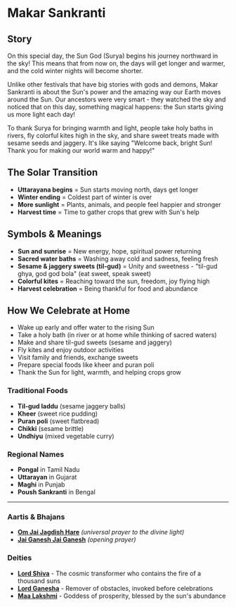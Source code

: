 # Makar Sankranti

## Story

On this special day, the Sun God (Surya) begins his journey northward in the sky! This means that from now on, the days will get longer and warmer, and the cold winter nights will become shorter.

Unlike other festivals that have big stories with gods and demons, Makar Sankranti is about the Sun's power and the amazing way our Earth moves around the Sun. Our ancestors were very smart - they watched the sky and noticed that on this day, something magical happens: the Sun starts giving us more light each day!

To thank Surya for bringing warmth and light, people take holy baths in rivers, fly colorful kites high in the sky, and share sweet treats made with sesame seeds and jaggery. It's like saying "Welcome back, bright Sun! Thank you for making our world warm and happy!"

## The Solar Transition

- **Uttarayana begins** = Sun starts moving north, days get longer
- **Winter ending** = Coldest part of winter is over
- **More sunlight** = Plants, animals, and people feel happier and stronger
- **Harvest time** = Time to gather crops that grew with Sun's help

## Symbols & Meanings

- **Sun and sunrise** = New energy, hope, spiritual power returning
- **Sacred water baths** = Washing away cold and sadness, feeling fresh
- **Sesame & jaggery sweets (til-gud)** = Unity and sweetness - "til-gud ghya, god god bola" (eat sweet, speak sweet)
- **Colorful kites** = Reaching toward the sun, freedom, joy flying high
- **Harvest celebration** = Being thankful for food and abundance

## How We Celebrate at Home

- Wake up early and offer water to the rising Sun
- Take a holy bath (in river or at home while thinking of sacred waters)
- Make and share til-gud sweets (sesame and jaggery)
- Fly kites and enjoy outdoor activities
- Visit family and friends, exchange sweets
- Prepare special foods like kheer and puran poli
- Thank the Sun for light, warmth, and helping crops grow

### Traditional Foods
- **Til-gud laddu** (sesame jaggery balls)
- **Kheer** (sweet rice pudding)
- **Puran poli** (sweet flatbread)
- **Chikki** (sesame brittle)
- **Undhiyu** (mixed vegetable curry)

### Regional Names
- **Pongal** in Tamil Nadu
- **Uttarayan** in Gujarat
- **Maghi** in Punjab
- **Poush Sankranti** in Bengal

---

### Aartis & Bhajans

- **[Om Jai Jagdish Hare](../section2-aartis-bhajans/10-om-jai-jagdish-hare.md)** *(universal prayer to the divine light)*
- **[Jai Ganesh Jai Ganesh](../section2-aartis-bhajans/06-jai-ganesh.md)** *(opening prayer)*

### Deities

- **[Lord Shiva](../section3-deities/01-lord-shiva.md)** - The cosmic transformer who contains the fire of a thousand suns
- **[Lord Ganesha](../section3-deities/03-lord-ganesha.md)** - Remover of obstacles, invoked before celebrations
- **[Maa Lakshmi](../section3-deities/07-maa-lakshmi.md)** - Goddess of prosperity, blessed by the sun's abundance